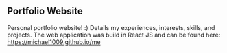 ## Portfolio Website

Personal portfolio website! :) Details my experiences, interests, skills, and projects. The web application was build in React JS and can be found here: https://michael1009.github.io/me
